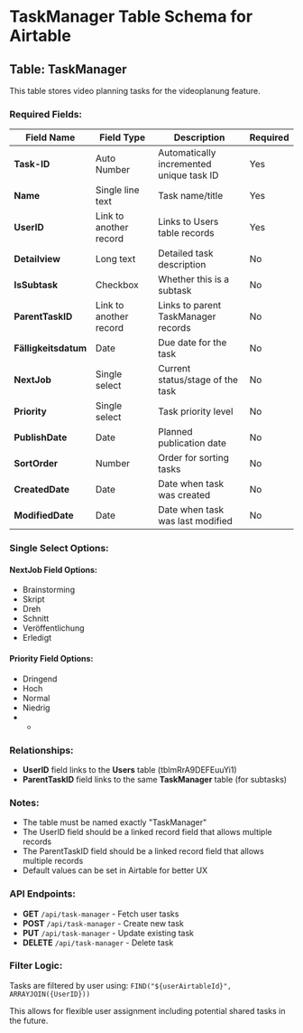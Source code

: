 # TaskManager Table Schema for Airtable

## Table: TaskManager

This table stores video planning tasks for the videoplanung feature.

### Required Fields:

| Field Name | Field Type | Description | Required |
|------------|------------|-------------|----------|
| **Task-ID** | Auto Number | Automatically incremented unique task ID | Yes |
| **Name** | Single line text | Task name/title | Yes |
| **UserID** | Link to another record | Links to Users table records | Yes |
| **Detailview** | Long text | Detailed task description | No |
| **IsSubtask** | Checkbox | Whether this is a subtask | No |
| **ParentTaskID** | Link to another record | Links to parent TaskManager records | No |
| **Fälligkeitsdatum** | Date | Due date for the task | No |
| **NextJob** | Single select | Current status/stage of the task | No |
| **Priority** | Single select | Task priority level | No |
| **PublishDate** | Date | Planned publication date | No |
| **SortOrder** | Number | Order for sorting tasks | No |
| **CreatedDate** | Date | Date when task was created | No |
| **ModifiedDate** | Date | Date when task was last modified | No |

### Single Select Options:

#### NextJob Field Options:
- Brainstorming
- Skript
- Dreh
- Schnitt
- Veröffentlichung
- Erledigt

#### Priority Field Options:
- Dringend
- Hoch
- Normal
- Niedrig
- -

### Relationships:
- **UserID** field links to the **Users** table (tblmRrA9DEFEuuYi1)
- **ParentTaskID** field links to the same **TaskManager** table (for subtasks)

### Notes:
- The table must be named exactly "TaskManager"
- The UserID field should be a linked record field that allows multiple records
- The ParentTaskID field should be a linked record field that allows multiple records
- Default values can be set in Airtable for better UX

### API Endpoints:
- **GET** `/api/task-manager` - Fetch user tasks
- **POST** `/api/task-manager` - Create new task
- **PUT** `/api/task-manager` - Update existing task
- **DELETE** `/api/task-manager` - Delete task

### Filter Logic:
Tasks are filtered by user using: `FIND("${userAirtableId}", ARRAYJOIN({UserID}))`

This allows for flexible user assignment including potential shared tasks in the future. 